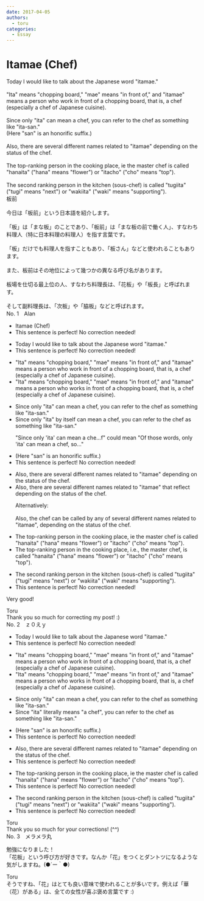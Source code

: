 ```yaml
---
date: 2017-04-05
authors:
  - toru
categories:
  - Essay
---
```


<h1 id="subject_show">Itamae (Chef)</h1>
<div class="date" hidden>Apr 5, 2017 08:13</div>
<div id="post"><div id="body_show_ori">
Today I would like to talk about the Japanese word "itamae."<br/><br/>"Ita" means "chopping board," "mae" means "in front of," and "itamae" means a person who work in front of a chopping board, that is, a chef (especially a chef of Japanese cuisine).<br/><br/>Since only "ita" can mean a chef, you can refer to the chef as something like "ita-san."<br/>(Here "san" is an honorific suffix.)<br/><br/>Also, there are several different names related to "itamae" depending on the status of the chef.<br/><br/>The top-ranking person in the cooking place, ie the master chef is called "hanaita" ("hana" means "flower") or "itacho" ("cho" means "top").<br/><br/>The second ranking person in the kitchen (sous-chef) is called "tugiita" ("tugi" means "next") or "wakiita" ("waki" means "supporting"). 
</div></div>

<!-- more -->

<div id="post_ja"><div id="body_show_mo">
板前<br/><br/>今日は「板前」という日本語を紹介します。<br/><br/>「板」は「まな板」のことであり、「板前」は「まな板の前で働く人」、すなわち料理人（特に日本料理の料理人）を指す言葉です。<br/><br/>「板」だけでも料理人を指すこともあり、「板さん」などと使われることもあります。<br/><br/>また、板前はその地位によって幾つかの異なる呼び名があります。<br/><br/>板場を仕切る最上位の人、すなわち料理長は、「花板」や「板長」と呼ばれます。<br/><br/>そして副料理長は、「次板」や「脇板」などと呼ばれます。
</div></div>
<div id="block"><div class="first_name"> No. 1　<span class="just_name">Alan</span></div><div id="block2">
<ul class="correction_field">
<li class="incorrect">Itamae (Chef)</li>
<li class="corrected perfect">This sentence is perfect! No correction needed!</li>
</ul>
<ul class="correction_field">
<li class="incorrect">Today I would like to talk about the Japanese word "itamae."</li>
<li class="corrected perfect">This sentence is perfect! No correction needed!</li>
</ul>
<ul class="correction_field">
<li class="incorrect">"Ita" means "chopping board," "mae" means "in front of," and "itamae" means a person who work in front of a chopping board, that is, a chef (especially a chef of Japanese cuisine).</li>
<li class="corrected correct">
"Ita" means "chopping board," "mae" means "in front of," and "itamae" means a person who work<span class="f_red">s</span> in front of a chopping board, that is, a chef (especially a chef of Japanese cuisine).
</li>
</ul>
<ul class="correction_field">
<li class="incorrect">Since only "ita" can mean a chef, you can refer to the chef as something like "ita-san."</li>
<li class="corrected correct">
Since <span class="sline">only </span>"ita" <span class="f_red">by itself </span>can mean a chef, you can refer to the chef as something like "ita-san."
<p class="correction_comment">"Since only 'ita' can mean a che...f" could mean "Of those words, only 'ita' can mean a chef, so..."</p>
</li>
</ul>
<ul class="correction_field">
<li class="incorrect">(Here "san" is an honorific suffix.)</li>
<li class="corrected perfect">This sentence is perfect! No correction needed!</li>
</ul>
<ul class="correction_field">
<li class="incorrect">Also, there are several different names related to "itamae" depending on the status of the chef.</li>
<li class="corrected correct">
Also, there are several different names related to "itamae"<span class="f_red"> that reflect</span><span class="sline"> depending on</span> the status of the chef.
<p class="correction_comment">Alternatively:<br/><br/>Also, the chef can be called by any of several different names related to "itamae", depending on the status of the chef.</p>
</li>
</ul>
<ul class="correction_field">
<li class="incorrect">The top-ranking person in the cooking place, ie the master chef is called "hanaita" ("hana" means "flower") or "itacho" ("cho" means "top").</li>
<li class="corrected correct">
The top-ranking person in the cooking place, i<span class="f_red">.</span>e<span class="f_red">.,</span> the master chef<span class="f_red">,</span> is called "hanaita" ("hana" means "flower") or "itacho" ("cho" means "top").
</li>
</ul>
<ul class="correction_field">
<li class="incorrect">The second ranking person in the kitchen (sous-chef) is called "tugiita" ("tugi" means "next") or "wakiita" ("waki" means "supporting").</li>
<li class="corrected perfect">This sentence is perfect! No correction needed!</li>
</ul>
<p class="comment_small">
 Very good!
</p>

</div><div class="name"><span class="just_name">Toru</span><br>
Thank you so much for correcting my post! :)
</div>
</div>
<div id="block"><div class="first_name"> No. 2　<span class="just_name">ｚ０えｙ</span></div><div id="block2">
<ul class="correction_field">
<li class="incorrect">Today I would like to talk about the Japanese word "itamae."</li>
<li class="corrected perfect">This sentence is perfect! No correction needed!</li>
</ul>
<ul class="correction_field">
<li class="incorrect">"Ita" means "chopping board," "mae" means "in front of," and "itamae" means a person who work in front of a chopping board, that is, a chef (especially a chef of Japanese cuisine).</li>
<li class="corrected correct">
"Ita" means "chopping board," "mae" means "in front of," and "itamae" means a person who work<span class="f_blue">s</span> in front of a chopping board, that is, a chef (especially a chef of Japanese cuisine).
</li>
</ul>
<ul class="correction_field">
<li class="incorrect">Since only "ita" can mean a chef, you can refer to the chef as something like "ita-san."</li>
<li class="corrected correct">
Since "ita" <span class="f_blue">literally means "a chef"</span>, you can refer to the chef as something like "ita-san."
</li>
</ul>
<ul class="correction_field">
<li class="incorrect">(Here "san" is an honorific suffix.)</li>
<li class="corrected perfect">This sentence is perfect! No correction needed!</li>
</ul>
<ul class="correction_field">
<li class="incorrect">Also, there are several different names related to "itamae" depending on the status of the chef.</li>
<li class="corrected perfect">This sentence is perfect! No correction needed!</li>
</ul>
<ul class="correction_field">
<li class="incorrect">The top-ranking person in the cooking place, ie the master chef is called "hanaita" ("hana" means "flower") or "itacho" ("cho" means "top").</li>
<li class="corrected perfect">This sentence is perfect! No correction needed!</li>
</ul>
<ul class="correction_field">
<li class="incorrect">The second ranking person in the kitchen (sous-chef) is called "tugiita" ("tugi" means "next") or "wakiita" ("waki" means "supporting").</li>
<li class="corrected perfect">This sentence is perfect! No correction needed!</li>
</ul>
</div><div class="name"><span class="just_name">Toru</span><br>
Thank you so much for your corrections! (^^)
</div>
</div>
<div id="block"><div class="first_name"> No. 3　<span class="just_name">メラメラ丸</span></div><div id="block2">
<p class="comment_small">
 勉強になりました！
 <br/>
 「花板」という呼び方が好きです。なんか「花」をつくとダントツになるような気がしますね。(●´ー｀●)
</p>

</div><div class="name"><span class="just_name">Toru</span><br>
そうですね、「花」はとても良い意味で使われることが多いです。例えば「華（花）がある」は、全ての女性が喜ぶ褒め言葉です :)
</div>
</div>
